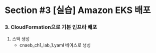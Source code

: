 # Section #3 [실습] Amazon EKS 배포

### 3. CloudFormation으로 기본 인프라 배포

   1) 스택 생성
      - cnaeb_ch1_lab_1.yaml 베이스로 생성





     
